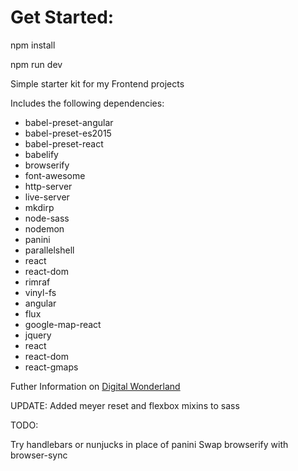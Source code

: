 Get Started:
============

npm install

npm run dev

Simple starter kit for my Frontend projects

Includes the following dependencies:
- babel-preset-angular
- babel-preset-es2015
- babel-preset-react
- babelify
- browserify
- font-awesome
- http-server
- live-server
- mkdirp
- node-sass
- nodemon
- panini
- parallelshell
- react
- react-dom
- rimraf
- vinyl-fs
- angular
- flux
- google-map-react
- jquery
- react
- react-dom
- react-gmaps



Futher Information on <a href="http://www.digitalwonderlandagency.co.uk">Digital Wonderland</a>

UPDATE:
Added meyer reset and flexbox mixins to sass


TODO:

Try handlebars or nunjucks in place of panini
Swap browserify with browser-sync
